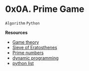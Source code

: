 # 0x0A. Prime Game
``Algorithm`` ``Python``

**Resources**

- [Game theory](https://www.investopedia.com/terms/g/gametheory.asp)
- [Sieve of Eratosthenes](https://www.geeksforgeeks.org/sieve-of-eratosthenes/)
- [Prime numbers](https://www.khanacademy.org/math/cc-fourth-grade-math/imp-factors-multiples-and-patterns/imp-prime-and-composite-numbers/v/prime-numbers)
- [dynamic programming](https://skerritt.blog/dynamic-programming/)
- [python list](https://docs.python.org/3/tutorial/introduction.html#lists)
